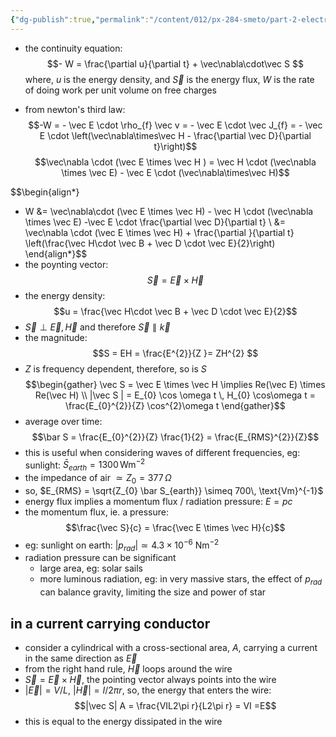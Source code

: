 ```yaml
---
{"dg-publish":true,"permalink":"/content/012/px-284-smeto/part-2-electromagnetic-theory/r-dielectrics/px-284-r2-poynting-vector/","noteIcon":"1","created":"2025-03-06T15:40:16.206+00:00","updated":"2025-05-07T17:46:15.711+01:00"}
---
```


- the continuity equation:
$$- W = \frac{\partial u}{\partial t} + \vec\nabla\cdot\vec  S $$
	where, $u$ is the energy density, and $\vec S$ is the energy flux, $W$ is the rate of doing work per unit volume on free charges

- from newton's third law:
$$-W =  - \vec E \cdot \rho_{f} \vec v = - \vec E \cdot \vec J_{f} = - \vec E \cdot \left(\vec\nabla\times\vec H - \frac{\partial \vec D}{\partial t}\right)$$
$$\vec\nabla \cdot (\vec E \times \vec H ) = \vec H \cdot (\vec\nabla \times \vec E) - \vec E \cdot (\vec\nabla\times\vec H)$$

$$\begin{align*}
- W &= \vec\nabla\cdot (\vec E \times \vec H) - \vec H \cdot (\vec\nabla \times \vec E) -\vec E \cdot \frac{\partial \vec D}{\partial t} \\
&= \vec\nabla \cdot (\vec E \times \vec H) + \frac{\partial  }{\partial t} \left(\frac{\vec H\cdot \vec B + \vec D \cdot \vec E}{2}\right)
\end{align*}$$
- the poynting vector:
$$\vec S = \vec E \times \vec H$$
- the energy density:
$$u = \frac{\vec H\cdot \vec B + \vec D \cdot \vec E}{2}$$
- $\vec S \perp \vec E , \vec H$ and therefore $\vec S \parallel \vec k$
- the magnitude:
$$S = EH = \frac{E^{2}}{Z }= ZH^{2} $$
- $Z$ is frequency dependent, therefore, so is $S$
$$\begin{gather}
\vec S = \vec E \times \vec H \implies Re(\vec E) \times Re(\vec H) \\
|\vec S | = E_{0} \cos \omega t \, H_{0} \cos\omega t = \frac{E_{0}^{2}}{Z} \cos^{2}\omega t
\end{gather}$$
- average over time:
$$\bar S = \frac{E_{0}^{2}}{Z} \frac{1}{2} = \frac{E_{RMS}^{2}}{Z}$$
- this is useful when considering waves of different frequencies, eg: sunlight: $\bar S_{earth} = 1300\,\text{Wm}^{-2}$
- the impedance of air $\simeq Z_{0} = 377\, \Omega$
- so, $E_{RMS} = \sqrt{Z_{0} \bar S_{earth}} \simeq 700\, \text{Vm}^{-1}$
- energy flux implies a momentum flux / radiation pressure: $E = pc$
- the momentum flux, ie. a pressure:
$$\frac{\vec S}{c} = \frac{\vec E \times \vec H}{c}$$
- eg: sunlight on earth: $|p_{rad}| \simeq 4.3\times10^{-6}$ Nm$^{-2}$
- radiation pressure can be significant
	- large area, eg: solar sails
	- more luminous radiation, eg: in very massive stars, the effect of $p_{rad}$ can balance gravity, limiting the size and power of star

## in a current carrying conductor
- consider a cylindrical with a cross-sectional area, $A$, carrying a current in the same direction as $\vec E$
- from the right hand rule, $\vec H$ loops around the wire
- $\vec S = \vec E \times \vec H$, the pointing vector always points into the wire
- $|\vec E| = V/L$, $|\vec H| = I/2\pi r$, so, the energy that enters the wire: 
$$|\vec S| A = \frac{VIL2\pi r}{L2\pi r} = VI =E$$
- this is equal to the energy dissipated in the wire
